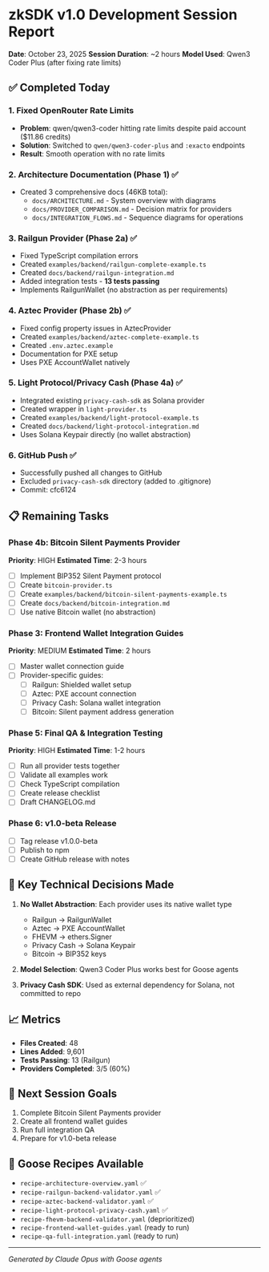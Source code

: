 # zkSDK v1.0 Development Session Report
**Date**: October 23, 2025
**Session Duration**: ~2 hours
**Model Used**: Qwen3 Coder Plus (after fixing rate limits)

## ✅ Completed Today

### 1. Fixed OpenRouter Rate Limits
- **Problem**: qwen/qwen3-coder hitting rate limits despite paid account ($11.86 credits)
- **Solution**: Switched to `qwen/qwen3-coder-plus` and `:exacto` endpoints
- **Result**: Smooth operation with no rate limits

### 2. Architecture Documentation (Phase 1) ✅
- Created 3 comprehensive docs (46KB total):
  - `docs/ARCHITECTURE.md` - System overview with diagrams
  - `docs/PROVIDER_COMPARISON.md` - Decision matrix for providers
  - `docs/INTEGRATION_FLOWS.md` - Sequence diagrams for operations

### 3. Railgun Provider (Phase 2a) ✅
- Fixed TypeScript compilation errors
- Created `examples/backend/railgun-complete-example.ts`
- Created `docs/backend/railgun-integration.md`
- Added integration tests - **13 tests passing**
- Implements RailgunWallet (no abstraction as per requirements)

### 4. Aztec Provider (Phase 2b) ✅
- Fixed config property issues in AztecProvider
- Created `examples/backend/aztec-complete-example.ts`
- Created `.env.aztec.example`
- Documentation for PXE setup
- Uses PXE AccountWallet natively

### 5. Light Protocol/Privacy Cash (Phase 4a) ✅
- Integrated existing `privacy-cash-sdk` as Solana provider
- Created wrapper in `light-provider.ts`
- Created `examples/backend/light-protocol-example.ts`
- Created `docs/backend/light-protocol-integration.md`
- Uses Solana Keypair directly (no wallet abstraction)

### 6. GitHub Push ✅
- Successfully pushed all changes to GitHub
- Excluded `privacy-cash-sdk` directory (added to .gitignore)
- Commit: cfc6124

## 📋 Remaining Tasks

### Phase 4b: Bitcoin Silent Payments Provider
**Priority**: HIGH
**Estimated Time**: 2-3 hours
- [ ] Implement BIP352 Silent Payment protocol
- [ ] Create `bitcoin-provider.ts`
- [ ] Create `examples/backend/bitcoin-silent-payments-example.ts`
- [ ] Create `docs/backend/bitcoin-integration.md`
- [ ] Use native Bitcoin wallet (no abstraction)

### Phase 3: Frontend Wallet Integration Guides
**Priority**: MEDIUM
**Estimated Time**: 2 hours
- [ ] Master wallet connection guide
- [ ] Provider-specific guides:
  - [ ] Railgun: Shielded wallet setup
  - [ ] Aztec: PXE account connection
  - [ ] Privacy Cash: Solana wallet integration
  - [ ] Bitcoin: Silent payment address generation

### Phase 5: Final QA & Integration Testing
**Priority**: HIGH
**Estimated Time**: 1-2 hours
- [ ] Run all provider tests together
- [ ] Validate all examples work
- [ ] Check TypeScript compilation
- [ ] Create release checklist
- [ ] Draft CHANGELOG.md

### Phase 6: v1.0-beta Release
- [ ] Tag release v1.0.0-beta
- [ ] Publish to npm
- [ ] Create GitHub release with notes

## 🔑 Key Technical Decisions Made

1. **No Wallet Abstraction**: Each provider uses its native wallet type
   - Railgun → RailgunWallet
   - Aztec → PXE AccountWallet
   - FHEVM → ethers.Signer
   - Privacy Cash → Solana Keypair
   - Bitcoin → BIP352 keys

2. **Model Selection**: Qwen3 Coder Plus works best for Goose agents

3. **Privacy Cash SDK**: Used as external dependency for Solana, not committed to repo

## 📈 Metrics
- **Files Created**: 48
- **Lines Added**: 9,601
- **Tests Passing**: 13 (Railgun)
- **Providers Completed**: 3/5 (60%)

## 🎯 Next Session Goals

1. Complete Bitcoin Silent Payments provider
2. Create all frontend wallet guides
3. Run full integration QA
4. Prepare for v1.0-beta release

## 🤖 Goose Recipes Available
- `recipe-architecture-overview.yaml` ✅
- `recipe-railgun-backend-validator.yaml` ✅
- `recipe-aztec-backend-validator.yaml` ✅
- `recipe-light-protocol-privacy-cash.yaml` ✅
- `recipe-fhevm-backend-validator.yaml` (deprioritized)
- `recipe-frontend-wallet-guides.yaml` (ready to run)
- `recipe-qa-full-integration.yaml` (ready to run)

---
*Generated by Claude Opus with Goose agents*
